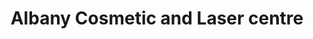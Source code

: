 ---
title: "Albany Cosmetic and Laser centre"
url: /edmonton/albany-cosmetic-and-laser-centre/
shop: beauty
---